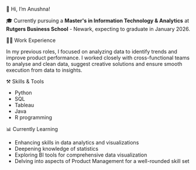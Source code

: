 👋 Hi, I’m Anushna!

🎓 Currently pursuing a <b>Master's in Information Technology & Analytics</b> at <b>Rutgers Business School</b> - Newark, expecting to graduate in January 2026.

👩‍💻 Work Experience

In my previous roles, I focused on analyzing data to identify trends and improve product performance. I worked closely with cross-functional teams to analyse and clean data, suggest creative solutions and ensure smooth execution from data to insights.

⚒️ Skills & Tools

- Python  
- SQL  
- Tableau
- Java
- R programming

📊 Currently Learning
* Enhancing skills in data analytics and visualizations
* Deepening knowledge of statistics
* Exploring BI tools for comprehensive data visualization
* Delving into aspects of Product Management for a well-rounded skill set
<!---
anushnadhar/anushnadhar is a ✨ special ✨ repository because its `README.md` (this file) appears on your GitHub profile.
You can click the Preview link to take a look at your changes.
--->
